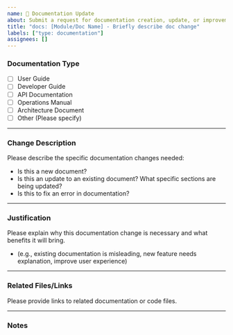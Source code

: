 ```yaml
---
name: 📝 Documentation Update
about: Submit a request for documentation creation, update, or improvement.
title: "docs: [Module/Doc Name] - Briefly describe doc change"
labels: ["type: documentation"]
assignees: []
---
```


### Documentation Type
- [ ] User Guide
- [ ] Developer Guide
- [ ] API Documentation
- [ ] Operations Manual
- [ ] Architecture Document
- [ ] Other (Please specify)

---

### Change Description
Please describe the specific documentation changes needed:
- Is this a new document?
- Is this an update to an existing document? What specific sections are being updated?
- Is this to fix an error in documentation?

---

### Justification
Please explain why this documentation change is necessary and what benefits it will bring.
- (e.g., existing documentation is misleading, new feature needs explanation, improve user experience)

---

### Related Files/Links
Please provide links to related documentation or code files.

---

### Notes
